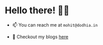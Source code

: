 <h1>Hello there! 🙋‍♂️</h1>

- 📫 You can reach me at `mohit@dodhia.in`

- 📝 Checkout my blogs [here](https://dodhia.in/blog/)
